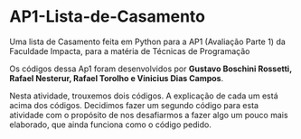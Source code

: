 # AP1-Lista-de-Casamento
Uma lista de Casamento feita em Python para a AP1 (Avaliação Parte 1) da Faculdade Impacta, para a matéria de Técnicas de Programação

Os códigos dessa Ap1 foram desenvolvidos por **Gustavo Boschini Rossetti, Rafael Nesterur, Rafael Torolho e Vinicius Dias Campos**.

Nesta atividade, trouxemos dois códigos. A explicação de cada um está acima dos códigos. Decidimos fazer um segundo código para esta atividade com o propósito de nos desafiarmos a fazer algo um pouco mais elaborado, que ainda funciona como o código pedido.

